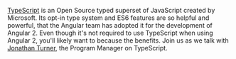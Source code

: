 [TypeScript](http://www.typescriptlang.org/) is an Open Source typed superset of JavaScript created by Microsoft. Its
opt-in type system and ES6 features are so helpful and powerful, that the Angular team has adopted it for the
development of Angular 2. Even though it's not required to use TypeScript when using Angular 2, you'll likely want to
because the benefits. Join us as we talk with [Jonathan Turner](https://twitter.com/jntrnr), the Program Manager on
TypeScript.
